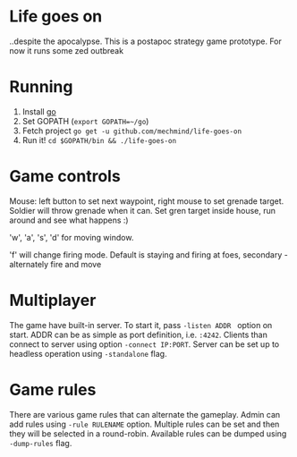 Life goes on 
============

..despite the apocalypse. This is a postapoc strategy game prototype. For now it runs some zed
outbreak

Running
=======

1. Install [go](http://golang.org)
2. Set GOPATH (`export GOPATH=~/go`)
3. Fetch project `go get -u github.com/mechmind/life-goes-on`
4. Run it! `cd $GOPATH/bin && ./life-goes-on`

Game controls
=============

Mouse: left button to set next waypoint, right mouse to set grenade target. Soldier will throw
grenade when it can. Set gren target inside house, run around and see what happens :)

'w', 'a', 's', 'd' for moving window.

'f' will change firing mode. Default is staying and firing at foes, secondary - alternately fire and move

Multiplayer
===========

The game have built-in server. To start it, pass `-listen ADDR ` option on start. ADDR can be as 
simple as port definition, i.e. `:4242`. Clients than connect to server using option `-connect IP:PORT`.
Server can be set up to headless operation using `-standalone` flag.

Game rules
==========

There are various game rules that can alternate the gameplay. Admin can add rules using
`-rule RULENAME` option. Multiple rules can be set and then they will be selected in a round-robin.
Available rules can be dumped using `-dump-rules` flag.
